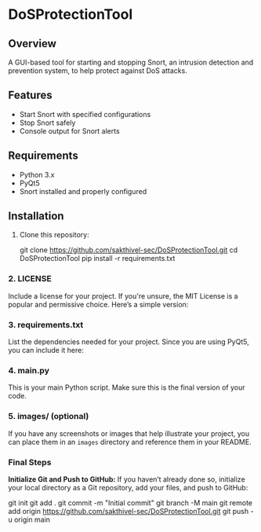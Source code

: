 # DoSProtectionTool


## Overview
A GUI-based tool for starting and stopping Snort, an intrusion detection and prevention system, to help protect against DoS attacks.

## Features
- Start Snort with specified configurations
- Stop Snort safely
- Console output for Snort alerts

## Requirements
- Python 3.x
- PyQt5
- Snort installed and properly configured

## Installation
1. Clone this repository:

   git clone https://github.com/sakthivel-sec/DoSProtectionTool.git
   cd DoSProtectionTool
   pip install -r requirements.txt
   
### 2. **LICENSE**
Include a license for your project. If you're unsure, the MIT License is a popular and permissive choice. Here’s a simple version:


### 3. **requirements.txt**
List the dependencies needed for your project. Since you are using PyQt5, you can include it here:




### 4. **main.py**
This is your main Python script. Make sure this is the final version of your code.

### 5. **images/** (optional)
If you have any screenshots or images that help illustrate your project, you can place them in an `images` directory and reference them in your README.

### Final Steps
 **Initialize Git and Push to GitHub:**
   If you haven’t already done so, initialize your local directory as a Git repository, add your files, and push to GitHub:

   
   git init
   git add .
   git commit -m "Initial commit"
   git branch -M main
   git remote add origin https://github.com/sakthivel-sec/DoSProtectionTool.git
   git push -u origin main




   

